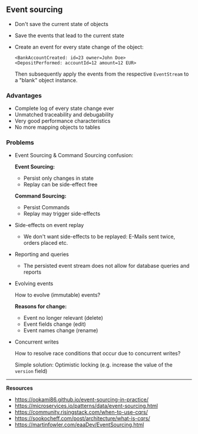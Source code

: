 ## Event sourcing

* Don't save the current state of objects
* Save the events that lead to the current state
* Create an event for every state change of the object:

  ```
  <BankAccountCreated: id=23 owner=John Doe>
  <DepositPerformed: accountId=12 amount=12 EUR>
  ```

  Then subsequently apply the events from the respective
  `EventStream` to a "blank" object instance.

### Advantages

* Complete log of every state change ever
* Unmatched traceability and debugability
* Very good performance characteristics
* No more mapping objects to tables

### Problems

* Event Sourcing & Command Sourcing confusion:

  **Event Sourcing:**

  - Persist only changes in state
  - Replay can be side-effect free

  **Command Sourcing:**

  - Persist Commands
  - Replay may trigger side-effects

* Side-effects on event replay

  - We don't want side-effects to be replayed: E-Mails sent twice, orders
    placed etc.

* Reporting and queries

  - The persisted event stream does not allow for database queries and reports

* Evolving events

  How to evolve (immutable) events?

  **Reasons for change:**

  - Event no longer relevant (delete)
  - Event fields change (edit)
  - Event names change (rename)

* Concurrent writes

  How to resolve race conditions that occur due to concurrent writes?

  Simple solution: Optimistic locking (e.g. increase the value of the `version`
  field)

---

**Resources**

* https://ookami86.github.io/event-sourcing-in-practice/
* https://microservices.io/patterns/data/event-sourcing.html
* https://community.risingstack.com/when-to-use-cqrs/
* https://sookocheff.com/post/architecture/what-is-cqrs/
* https://martinfowler.com/eaaDev/EventSourcing.html
